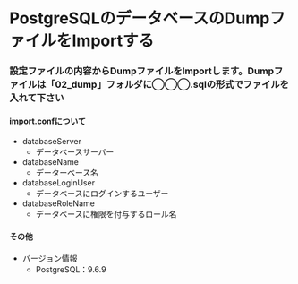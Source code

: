 # PostgreSQLのデータベースのDumpファイルをImportする

### 設定ファイルの内容からDumpファイルをImportします。Dumpファイルは「02_dump」フォルダに◯◯◯.sqlの形式でファイルを入れて下さい

#### import.confについて
- databaseServer
    - データベースサーバー
- databaseName
    - データーベース名
- databaseLoginUser
    - データベースにログインするユーザー
- databaseRoleName
    - データベースに権限を付与するロール名

#### その他
- バージョン情報
    - PostgreSQL：9.6.9
